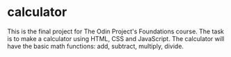 # calculator

This is the final project for The Odin Project's Foundations course. The task is to make a calculator using HTML, CSS and JavaScript. The calculator will have the basic math functions: add, subtract, multiply, divide. 
